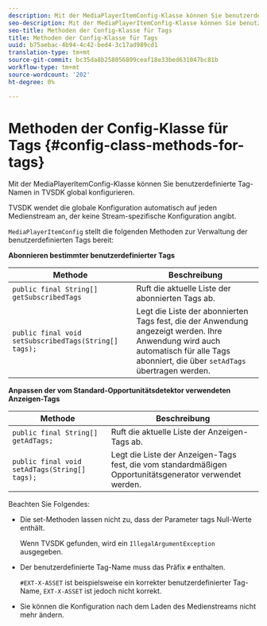 ```yaml
---
description: Mit der MediaPlayerItemConfig-Klasse können Sie benutzerdefinierte Tag-Namen in TVSDK global konfigurieren.
seo-description: Mit der MediaPlayerItemConfig-Klasse können Sie benutzerdefinierte Tag-Namen in TVSDK global konfigurieren.
seo-title: Methoden der Config-Klasse für Tags
title: Methoden der Config-Klasse für Tags
uuid: b75aebac-4b94-4c42-bed4-3c17ad989cd1
translation-type: tm+mt
source-git-commit: bc35da8b258056809ceaf18e33bed631047bc81b
workflow-type: tm+mt
source-wordcount: '202'
ht-degree: 0%

---
```



# Methoden der Config-Klasse für Tags {#config-class-methods-for-tags}

Mit der MediaPlayerItemConfig-Klasse können Sie benutzerdefinierte Tag-Namen in TVSDK global konfigurieren.

TVSDK wendet die globale Konfiguration automatisch auf jeden Medienstream an, der keine Stream-spezifische Konfiguration angibt.

`MediaPlayerItemConfig` stellt die folgenden Methoden zur Verwaltung der benutzerdefinierten Tags bereit:

**Abonnieren bestimmter benutzerdefinierter Tags**

| <b>Methode</b> | <b>Beschreibung</b> |
|--- |--- |
| `public final String[] getSubscribedTags` | Ruft die aktuelle Liste der abonnierten Tags ab. |
| `public final void setSubscribedTags(String[] tags);` | Legt die Liste der abonnierten Tags fest, die der Anwendung angezeigt werden.  Ihre Anwendung wird auch automatisch für alle Tags abonniert, die über `setAdTags` übertragen werden. |

**Anpassen der vom Standard-Opportunitätsdetektor verwendeten Anzeigen-Tags**

| <b>Methode</b> | <b>Beschreibung</b> |
|--- |--- |
| `public final String[] getAdTags;` | Ruft die aktuelle Liste der Anzeigen-Tags ab. |
| `public final void setAdTags(String[] tags);` | Legt die Liste der Anzeigen-Tags fest, die vom standardmäßigen Opportunitätsgenerator verwendet werden. |

Beachten Sie Folgendes:

* Die set-Methoden lassen nicht zu, dass der Parameter tags Null-Werte enthält.

   Wenn TVSDK gefunden, wird ein `IllegalArgumentException` ausgegeben.
* Der benutzerdefinierte Tag-Name muss das Präfix `#` enthalten.

   `#EXT-X-ASSET` ist beispielsweise ein korrekter benutzerdefinierter Tag-Name, `EXT-X-ASSET` ist jedoch nicht korrekt.

* Sie können die Konfiguration nach dem Laden des Medienstreams nicht mehr ändern.